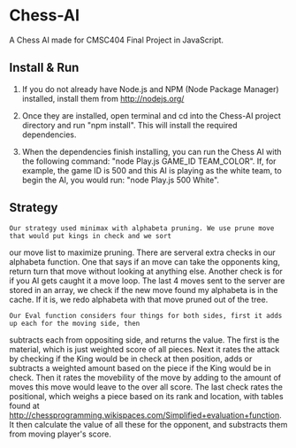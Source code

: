 Chess-AI
========
A Chess AI made for CMSC404 Final Project in JavaScript.

Install & Run
---------------------------
1) If you do not already have Node.js and NPM (Node Package Manager) installed, install them from http://nodejs.org/

2) Once they are installed, open terminal and cd into the Chess-AI project directory and run "npm install". This will install the required dependencies.

3) When the dependencies finish installing, you can run the Chess AI with the following command: "node Play.js GAME_ID TEAM_COLOR". If, for example, the game ID is 500 and this AI is playing as the white team, to begin the AI, you would run: "node Play.js 500 White".

Strategy
---------------------------
	Our strategy used minimax with alphabeta pruning. We use prune move that would put kings in check and we sort 
our move list to maximize pruning. There are serveral extra checks in our alphabeta function. One that says if an move can  take the opponents king, return turn that move without looking at anything else. Another check is for if you AI gets caught it a move loop. The last 4 moves sent to the server are stored in an array, we check if the new move found my alphabeta is in the cache. If it is, we redo alphabeta with that move pruned out of the tree. 

	Our Eval function considers four things for both sides, first it adds up each for the moving side, then 
subtracts each from oppositing side, and returns the value. The first is the material, which is just weighted
score of all pieces. Next it rates the attack by checking if the King would be in check at then position, adds or subtracts a weighted amount based on the piece if the King would be in check. Then it rates the movebility of the move by adding to the amount of moves this move would leave to the over all score.  The last check rates the positional, which weighs a piece based on its rank and location, with tables found at http://chessprogramming.wikispaces.com/Simplified+evaluation+function. It then calculate the value of all these for the opponent, and substracts them from moving player's score. 